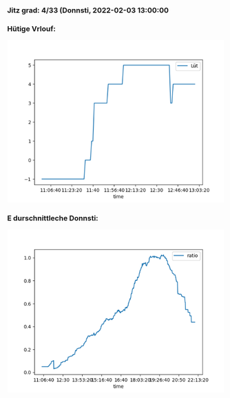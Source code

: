 ### Jitz grad: 4/33 (Donnsti, 2022-02-03 13:00:00

### Hütige Vrlouf:
![Graph](Today.png)

### E durschnittleche Donnsti:
![Graph](Donnsti.png)